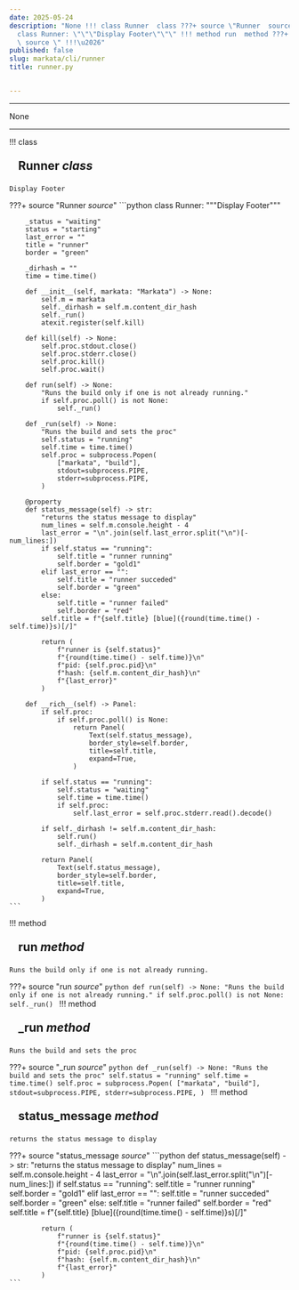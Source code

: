 ```yaml
---
date: 2025-05-24
description: "None !!! class Runner  class ???+ source \"Runner  source \" ```python
  class Runner: \"\"\"Display Footer\"\"\" !!! method run  method ???+ source \"run
  \ source \" !!!\u2026"
published: false
slug: markata/cli/runner
title: runner.py


---
```


---

None

---

!!! class
    <h2 id="Runner" class="admonition-title" style="margin: 0; padding: .5rem 1rem;">Runner <em class="small">class</em></h2>

    Display Footer

???+ source "Runner <em class='small'>source</em>"
    ```python
    class Runner:
        """Display Footer"""

        _status = "waiting"
        status = "starting"
        last_error = ""
        title = "runner"
        border = "green"

        _dirhash = ""
        time = time.time()

        def __init__(self, markata: "Markata") -> None:
            self.m = markata
            self._dirhash = self.m.content_dir_hash
            self._run()
            atexit.register(self.kill)

        def kill(self) -> None:
            self.proc.stdout.close()
            self.proc.stderr.close()
            self.proc.kill()
            self.proc.wait()

        def run(self) -> None:
            "Runs the build only if one is not already running."
            if self.proc.poll() is not None:
                self._run()

        def _run(self) -> None:
            "Runs the build and sets the proc"
            self.status = "running"
            self.time = time.time()
            self.proc = subprocess.Popen(
                ["markata", "build"],
                stdout=subprocess.PIPE,
                stderr=subprocess.PIPE,
            )

        @property
        def status_message(self) -> str:
            "returns the status message to display"
            num_lines = self.m.console.height - 4
            last_error = "\n".join(self.last_error.split("\n")[-num_lines:])
            if self.status == "running":
                self.title = "runner running"
                self.border = "gold1"
            elif last_error == "":
                self.title = "runner succeded"
                self.border = "green"
            else:
                self.title = "runner failed"
                self.border = "red"
            self.title = f"{self.title} [blue]({round(time.time() - self.time)}s)[/]"

            return (
                f"runner is {self.status}"
                f"{round(time.time() - self.time)}\n"
                f"pid: {self.proc.pid}\n"
                f"hash: {self.m.content_dir_hash}\n"
                f"{last_error}"
            )

        def __rich__(self) -> Panel:
            if self.proc:
                if self.proc.poll() is None:
                    return Panel(
                        Text(self.status_message),
                        border_style=self.border,
                        title=self.title,
                        expand=True,
                    )

            if self.status == "running":
                self.status = "waiting"
                self.time = time.time()
                if self.proc:
                    self.last_error = self.proc.stderr.read().decode()

            if self._dirhash != self.m.content_dir_hash:
                self.run()
                self._dirhash = self.m.content_dir_hash

            return Panel(
                Text(self.status_message),
                border_style=self.border,
                title=self.title,
                expand=True,
            )
    ```
!!! method
    <h2 id="run" class="admonition-title" style="margin: 0; padding: .5rem 1rem;">run <em class="small">method</em></h2>

    Runs the build only if one is not already running.

???+ source "run <em class='small'>source</em>"
    ```python
    def run(self) -> None:
            "Runs the build only if one is not already running."
            if self.proc.poll() is not None:
                self._run()
    ```
!!! method
    <h2 id="_run" class="admonition-title" style="margin: 0; padding: .5rem 1rem;">_run <em class="small">method</em></h2>

    Runs the build and sets the proc

???+ source "_run <em class='small'>source</em>"
    ```python
    def _run(self) -> None:
            "Runs the build and sets the proc"
            self.status = "running"
            self.time = time.time()
            self.proc = subprocess.Popen(
                ["markata", "build"],
                stdout=subprocess.PIPE,
                stderr=subprocess.PIPE,
            )
    ```
!!! method
    <h2 id="status_message" class="admonition-title" style="margin: 0; padding: .5rem 1rem;">status_message <em class="small">method</em></h2>

    returns the status message to display

???+ source "status_message <em class='small'>source</em>"
    ```python
    def status_message(self) -> str:
            "returns the status message to display"
            num_lines = self.m.console.height - 4
            last_error = "\n".join(self.last_error.split("\n")[-num_lines:])
            if self.status == "running":
                self.title = "runner running"
                self.border = "gold1"
            elif last_error == "":
                self.title = "runner succeded"
                self.border = "green"
            else:
                self.title = "runner failed"
                self.border = "red"
            self.title = f"{self.title} [blue]({round(time.time() - self.time)}s)[/]"

            return (
                f"runner is {self.status}"
                f"{round(time.time() - self.time)}\n"
                f"pid: {self.proc.pid}\n"
                f"hash: {self.m.content_dir_hash}\n"
                f"{last_error}"
            )
    ```